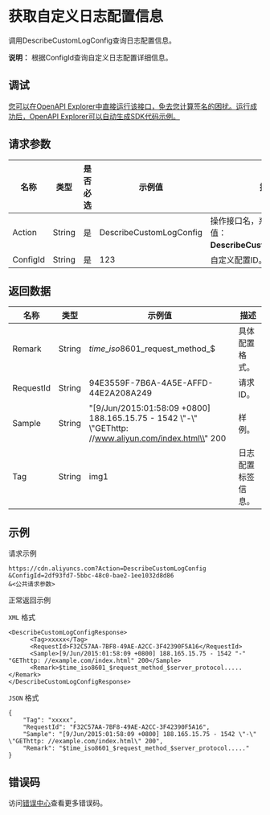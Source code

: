 # 获取自定义日志配置信息

调用DescribeCustomLogConfig查询日志配置信息。

**说明：** 根据ConfigId查询自定义日志配置详细信息。

## 调试

[您可以在OpenAPI Explorer中直接运行该接口，免去您计算签名的困扰。运行成功后，OpenAPI Explorer可以自动生成SDK代码示例。](https://api.aliyun.com/#product=Cdn&api=DescribeCustomLogConfig&type=RPC&version=2014-11-11)

## 请求参数

|名称|类型|是否必选|示例值|描述|
|--|--|----|---|--|
|Action|String|是|DescribeCustomLogConfig|操作接口名，系统规定参数，取值：**DescribeCustomLogConfig**。 |
|ConfigId|String|是|123|自定义配置ID。 |

## 返回数据

|名称|类型|示例值|描述|
|--|--|---|--|
|Remark|String|$time\_iso8601\_$request\_method\_$|具体配置格式。 |
|RequestId|String|94E3559F-7B6A-4A5E-AFFD-44E2A208A249|请求ID。 |
|Sample|String|"\[9/Jun/2015:01:58:09 +0800\] 188.165.15.75 - 1542 \\"-\\" \\"GEThttp: //www.aliyun.com/index.html\\" 200|样例。 |
|Tag|String|img1|日志配置标签信息。 |

## 示例

请求示例

```
https://cdn.aliyuncs.com?Action=DescribeCustomLogConfig
&ConfigId=2df93fd7-5bbc-48c0-bae2-1ee1032d8d86
&<公共请求参数>
```

正常返回示例

`XML` 格式

```
<DescribeCustomLogConfigResponse>
	  <Tag>xxxxx</Tag>
	  <RequestId>F32C57AA-7BF8-49AE-A2CC-3F42390F5A16</RequestId>
	  <Sample>[9/Jun/2015:01:58:09 +0800] 188.165.15.75 - 1542 "-" "GEThttp: //example.com/index.html" 200</Sample>
	  <Remark>$time_iso8601_$request_method_$server_protocol.....</Remark>
</DescribeCustomLogConfigResponse>
```

`JSON` 格式

```
{
    "Tag": "xxxxx",
    "RequestId": "F32C57AA-7BF8-49AE-A2CC-3F42390F5A16",
    "Sample": "[9/Jun/2015:01:58:09 +0800] 188.165.15.75 - 1542 \"-\" \"GEThttp: //example.com/index.html\" 200",
    "Remark": "$time_iso8601_$request_method_$server_protocol....."
}
```

## 错误码

访问[错误中心](https://error-center.aliyun.com/status/product/Cdn)查看更多错误码。

